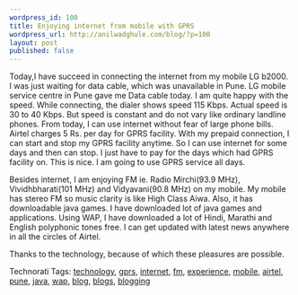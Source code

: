 ```yaml
--- 
wordpress_id: 100
title: Enjoying internet from mobile with GPRS
wordpress_url: http://anilwadghule.com/blog/?p=100
layout: post
published: false
---
```

<p>Today,I have succeed in connecting the internet from my mobile LG b2000. I was just waiting for data cable, which was unavailable in Pune. LG mobile service centre in Pune gave me Data cable today. I am quite happy with the speed. While connecting, the dialer shows speed 115 Kbps. Actual speed is 30 to 40 Kbps. But speed is constant and do not vary like ordinary landline phones. From today, I can use internet without fear of large phone bills. Airtel charges 5 Rs. per day for GPRS facility. With my prepaid connection, I can start and stop my GPRS facility anytime. So I can use internet for some days and then can stop. I just have to pay for the days which had GPRS facility on. This is nice. I am going to use GPRS service all days. </p><p>Besides internet, I am enjoying FM ie. Radio Mirchi(93.9 MHz), Vividhbharati(101 MHz) and Vidyavani(90.8 MHz) on my mobile. My mobile has stereo FM so music clarity is like High Class Aiwa. Also, it has downloadable java games. I have downloaded lot of java games and applications. Using WAP, I have downloaded a lot of Hindi, Marathi and English polyphonic tones free. I can get updated with latest news anywhere in all the circles of Airtel. </p><p>Thanks to the technology, because of which these pleasures are possible.</p><p>Technorati Tags: <a href="http://www.technorati.com/tags/technology" rel="tag">technology</a>, <a href="http://www.technorati.com/tags/gprs" rel="tag">gprs</a>, <a href="http://www.technorati.com/tags/internet" rel="tag">internet</a>, <a href="http://www.technorati.com/tags/fm" rel="tag">fm</a>, <a href="http://www.technorati.com/tags/experience" rel="tag">experience</a>, <a href="http://www.technorati.com/tags/mobile" rel="tag">mobile</a>, <a href="http://www.technorati.com/tags/airtel" rel="tag">airtel</a>, <a href="http://www.technorati.com/tags/pune" rel="tag">pune</a>, <a href="http://www.technorati.com/tags/java" rel="tag">java</a>, <a href="http://www.technorati.com/tags/wap" rel="tag">wap</a>, <a href="http://www.technorati.com/tags/blog" rel="tag">blog</a>, <a href="http://www.technorati.com/tags/blogs" rel="tag">blogs</a>, <a href="http://www.technorati.com/tags/blogging" rel="tag">blogging</a></p>
